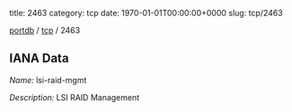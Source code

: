 title: 2463
category: tcp
date: 1970-01-01T00:00:00+0000
slug: tcp/2463

[portdb](/) / [tcp](/category/tcp.html) / 2463


## IANA Data

_Name:_ lsi-raid-mgmt

_Description:_ LSI RAID Management

